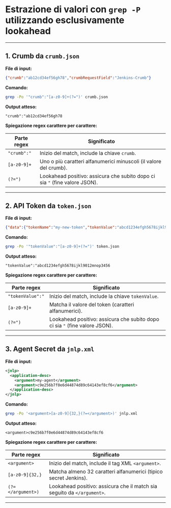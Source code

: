# Estrazione di valori con `grep -P` utilizzando esclusivamente lookahead

---

## 1. Crumb da `crumb.json`

**File di input:**
```json
{"crumb":"ab12cd34ef56gh78","crumbRequestField":"Jenkins-Crumb"}
```

**Comando:**
```bash
grep -Po '"crumb":"[a-z0-9]+(?=")' crumb.json
```

**Output atteso:**
```
"crumb":"ab12cd34ef56gh78
```

**Spiegazione regex carattere per carattere:**

| Parte regex          | Significato                                                                 |
|-----------------------|-----------------------------------------------------------------------------|
| `"crumb":"`           | Inizio del match, include la chiave `crumb`.                               |
| `[a-z0-9]+`           | Uno o più caratteri alfanumerici minuscoli (il valore del crumb).          |
| `(?=")`               | Lookahead positivo: assicura che subito dopo ci sia `"` (fine valore JSON). |

---

## 2. API Token da `token.json`

**File di input:**
```json
{"data":{"tokenName":"my-new-token","tokenValue":"abcd1234efgh5678ijkl9012mnop3456"}}
```

**Comando:**
```bash
grep -Po '"tokenValue":"[a-z0-9]+(?=")' token.json
```

**Output atteso:**
```
"tokenValue":"abcd1234efgh5678ijkl9012mnop3456
```

**Spiegazione regex carattere per carattere:**

| Parte regex           | Significato                                                                 |
|------------------------|-----------------------------------------------------------------------------|
| `"tokenValue":"`       | Inizio del match, include la chiave `tokenValue`.                          |
| `[a-z0-9]+`            | Matcha il valore del token (caratteri alfanumerici).                       |
| `(?=")`                | Lookahead positivo: assicura che subito dopo ci sia `"` (fine valore JSON). |

---

## 3. Agent Secret da `jnlp.xml`

**File di input:**
```xml
<jnlp>
  <application-desc>
    <argument>my-agent</argument>
    <argument>c9e256b7f0e6d44874d89c64143ef8cf6</argument>
  </application-desc>
</jnlp>
```

**Comando:**
```bash
grep -Po '<argument>[a-z0-9]{32,}(?=</argument>)' jnlp.xml
```

**Output atteso:**
```
<argument>c9e256b7f0e6d44874d89c64143ef8cf6
```

**Spiegazione regex carattere per carattere:**

| Parte regex            | Significato                                                                 |
|-------------------------|-----------------------------------------------------------------------------|
| `<argument>`            | Inizio del match, include il tag XML `<argument>`.                         |
| `[a-z0-9]{32,}`         | Matcha almeno 32 caratteri alfanumerici (tipico secret Jenkins).           |
| `(?=</argument>)`       | Lookahead positivo: assicura che il match sia seguito da `</argument>`.    |

---
